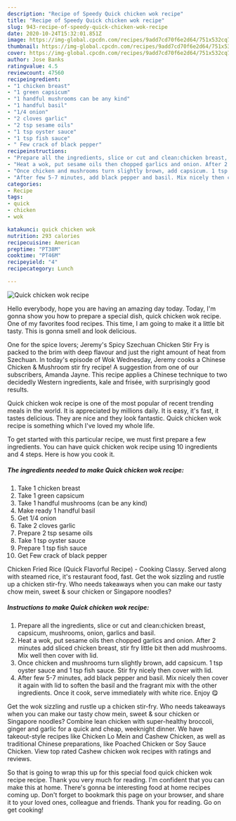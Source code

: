 ```yaml
---
description: "Recipe of Speedy Quick chicken wok recipe"
title: "Recipe of Speedy Quick chicken wok recipe"
slug: 943-recipe-of-speedy-quick-chicken-wok-recipe
date: 2020-10-24T15:32:01.851Z
image: https://img-global.cpcdn.com/recipes/9add7cd70f6e2d64/751x532cq70/quick-chicken-wok-recipe-recipe-main-photo.jpg
thumbnail: https://img-global.cpcdn.com/recipes/9add7cd70f6e2d64/751x532cq70/quick-chicken-wok-recipe-recipe-main-photo.jpg
cover: https://img-global.cpcdn.com/recipes/9add7cd70f6e2d64/751x532cq70/quick-chicken-wok-recipe-recipe-main-photo.jpg
author: Jose Banks
ratingvalue: 4.5
reviewcount: 47560
recipeingredient:
- "1 chicken breast"
- "1 green capsicum"
- "1 handful mushrooms can be any kind"
- "1 handful basil"
- "1/4 onion"
- "2 cloves garlic"
- "2 tsp sesame oils"
- "1 tsp oyster sauce"
- "1 tsp fish sauce"
- " Few crack of black pepper"
recipeinstructions:
- "Prepare all the ingredients, slice or cut and clean:chicken breast, capsicum, mushrooms, onion, garlics and basil."
- "Heat a wok, put sesame oils then chopped garlics and onion. After 2 minutes add sliced chicken breast, stir fry little bit then add mushrooms. Mix well then cover with lid."
- "Once chicken and mushrooms turn slightly brown, add capsicum. 1 tsp oyster sauce and 1 tsp fish sauce. Stir fry nicely then cover with lid."
- "After few 5-7 minutes, add black pepper and basil. Mix nicely then cover it again with lid to soften the basil and the fragrant mix with the other ingredients. Once it cook, serve immediately with white rice. Enjoy 😋"
categories:
- Recipe
tags:
- quick
- chicken
- wok

katakunci: quick chicken wok 
nutrition: 293 calories
recipecuisine: American
preptime: "PT38M"
cooktime: "PT46M"
recipeyield: "4"
recipecategory: Lunch

---
```



![Quick chicken wok recipe](https://img-global.cpcdn.com/recipes/9add7cd70f6e2d64/751x532cq70/quick-chicken-wok-recipe-recipe-main-photo.jpg)

Hello everybody, hope you are having an amazing day today. Today, I'm gonna show you how to prepare a special dish, quick chicken wok recipe. One of my favorites food recipes. This time, I am going to make it a little bit tasty. This is gonna smell and look delicious.

One for the spice lovers; Jeremy&#39;s Spicy Szechuan Chicken Stir Fry is packed to the brim with deep flavour and just the right amount of heat from Szechuan. In today&#39;s episode of Wok Wednesday, Jeremy cooks a Chinese Chicken &amp; Mushroom stir fry recipe! A suggestion from one of our subscribers, Amanda Jayne. This recipe applies a Chinese technique to two decidedly Western ingredients, kale and frisée, with surprisingly good results.

Quick chicken wok recipe is one of the most popular of recent trending meals in the world. It is appreciated by millions daily. It is easy, it's fast, it tastes delicious. They are nice and they look fantastic. Quick chicken wok recipe is something which I've loved my whole life.


To get started with this particular recipe, we must first prepare a few ingredients. You can have quick chicken wok recipe using 10 ingredients and 4 steps. Here is how you cook it.

<!--inarticleads1-->

##### The ingredients needed to make Quick chicken wok recipe:

1. Take 1 chicken breast
1. Take 1 green capsicum
1. Take 1 handful mushrooms (can be any kind)
1. Make ready 1 handful basil
1. Get 1/4 onion
1. Take 2 cloves garlic
1. Prepare 2 tsp sesame oils
1. Take 1 tsp oyster sauce
1. Prepare 1 tsp fish sauce
1. Get  Few crack of black pepper


Chicken Fried Rice (Quick Flavorful Recipe) - Cooking Classy. Served along with steamed rice, it&#39;s restaurant food, fast. Get the wok sizzling and rustle up a chicken stir-fry. Who needs takeaways when you can make our tasty chow mein, sweet &amp; sour chicken or Singapore noodles? 

<!--inarticleads2-->

##### Instructions to make Quick chicken wok recipe:

1. Prepare all the ingredients, slice or cut and clean:chicken breast, capsicum, mushrooms, onion, garlics and basil.
1. Heat a wok, put sesame oils then chopped garlics and onion. After 2 minutes add sliced chicken breast, stir fry little bit then add mushrooms. Mix well then cover with lid.
1. Once chicken and mushrooms turn slightly brown, add capsicum. 1 tsp oyster sauce and 1 tsp fish sauce. Stir fry nicely then cover with lid.
1. After few 5-7 minutes, add black pepper and basil. Mix nicely then cover it again with lid to soften the basil and the fragrant mix with the other ingredients. Once it cook, serve immediately with white rice. Enjoy 😋


Get the wok sizzling and rustle up a chicken stir-fry. Who needs takeaways when you can make our tasty chow mein, sweet &amp; sour chicken or Singapore noodles? Combine lean chicken with super-healthy broccoli, ginger and garlic for a quick and cheap, weeknight dinner. We have takeout-style recipes like Chicken Lo Mein and Cashew Chicken, as well as traditional Chinese preparations, like Poached Chicken or Soy Sauce Chicken. View top rated Cashew chicken wok recipes with ratings and reviews. 

So that is going to wrap this up for this special food quick chicken wok recipe recipe. Thank you very much for reading. I'm confident that you can make this at home. There's gonna be interesting food at home recipes coming up. Don't forget to bookmark this page on your browser, and share it to your loved ones, colleague and friends. Thank you for reading. Go on get cooking!

